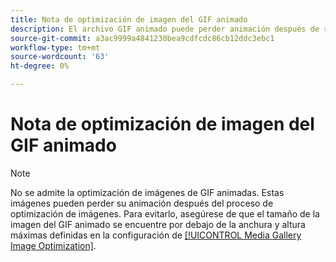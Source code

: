 ```yaml
---
title: Nota de optimización de imagen del GIF animado
description: El archivo GIF animado puede perder animación después de reducirse durante la optimización de la imagen
source-git-commit: a3ac9999a4841230bea9cdfcdc86cb12ddc3ebc1
workflow-type: tm+mt
source-wordcount: '63'
ht-degree: 0%

---
```


# Nota de optimización de imagen del GIF animado

>[!NOTE]
>
>No se admite la optimización de imágenes de GIF animadas. Estas imágenes pueden perder su animación después del proceso de optimización de imágenes. Para evitarlo, asegúrese de que el tamaño de la imagen del GIF animado se encuentre por debajo de la anchura y altura máximas definidas en la configuración de [[!UICONTROL Media Gallery Image Optimization]](../content-design/media-gallery-image-optimization.md).
